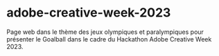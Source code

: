 # adobe-creative-week-2023
Page web dans le thème des jeux olympiques et paralympiques pour présenter le Goalball dans le cadre du Hackathon Adobe Creative Week 2023.
